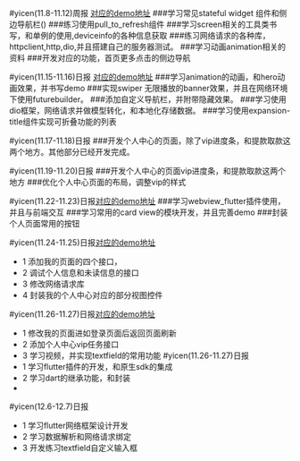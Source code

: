 #yicen(11.8-11.12)周报  [对应的demo地址](https://github.com/a87835546/flutter-demo)
###学习常见stateful widget 组件和侧边导航栏()
###练习使用pull_to_refresh组件
###学习screen相关的工具类书写，和单例的使用,deviceinfo的各种信息获取
###练习网络请求的各种库，httpclient,http,dio,并且搭建自己的服务器测试。
###学习动画animation相关的资料
###开发对应的功能，首页更多点击的侧边导航


#yicen(11.15-11.16)日报  [对应的demo地址](https://github.com/a87835546/flutter-demo)
###学习animation的动画，和hero动画效果，并书写demo
###实现swiper 无限播放的banner效果，并且在网络环境下使用futurebuilder。
###添加自定义导航栏，并附带隐藏效果。
###学习使用dio框架，网络请求并做模型转化，和本地化存储数据。
###学习使用expansion-title组件实现可折叠功能的列表

#yicen(11.17-11.18)日报
###开发个人中心的页面，除了vip进度条，和提款取款这两个地方。其他部分已经开发完成。

#yicen(11.19-11.20)日报
###开发个人中心的页面vip进度条，和提款取款这两个地方
###优化个人中心页面的布局，调整vip的样式

#yicen(11.22-11.23)日报[对应的demo地址](https://github.com/a87835546/flutter-demo)
###学习webview_flutter插件使用，并且与前端交互
###学习常用的card view的模块开发，并且完善demo
###封装个人页面常用的按钮

#yicen(11.24-11.25)日报[对应的demo地址](https://github.com/a87835546/flutter-demo)
- 1 添加我的页面的四个接口，
- 2 调试个人信息和未读信息的接口
- 3 修改网络请求库
- 4 封装我的个人中心对应的部分视图控件

#yicen(11.26-11.27)日报[对应的demo地址](https://github.com/a87835546/flutter-demo)
- 1 修改我的页面进如登录页面后返回页面刷新
- 2 添加个人中心vip任务接口
- 3 学习视频，并实现textfield的常用功能
#yicen(11.26-11.27)日报
- 1 学习flutter插件的开发，和原生sdk的集成
- 2 学习dart的继承功能，和封装
- 
#yicen(12.6-12.7)日报
- 1 学习flutter网络框架设计开发
- 2 学习数据解析和网络请求绑定
- 3 开发练习textfield自定义输入框

